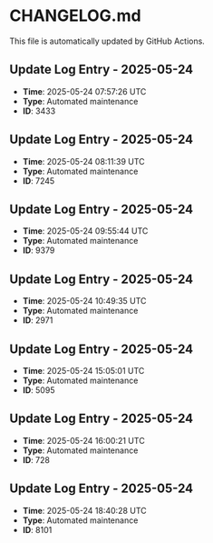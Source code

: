 # CHANGELOG.md

This file is automatically updated by GitHub Actions.


<!-- Daily update: 2025-05-24 07:57:26 UTC -->

## Update Log Entry - 2025-05-24
- **Time**: 2025-05-24 07:57:26 UTC
- **Type**: Automated maintenance
- **ID**: 3433


<!-- Daily update: 2025-05-24 08:11:39 UTC -->

## Update Log Entry - 2025-05-24
- **Time**: 2025-05-24 08:11:39 UTC
- **Type**: Automated maintenance
- **ID**: 7245


<!-- Daily update: 2025-05-24 09:55:44 UTC -->

## Update Log Entry - 2025-05-24
- **Time**: 2025-05-24 09:55:44 UTC
- **Type**: Automated maintenance
- **ID**: 9379


<!-- Daily update: 2025-05-24 10:49:35 UTC -->

## Update Log Entry - 2025-05-24
- **Time**: 2025-05-24 10:49:35 UTC
- **Type**: Automated maintenance
- **ID**: 2971


<!-- Daily update: 2025-05-24 15:05:01 UTC -->

## Update Log Entry - 2025-05-24
- **Time**: 2025-05-24 15:05:01 UTC
- **Type**: Automated maintenance
- **ID**: 5095


<!-- Daily update: 2025-05-24 16:00:21 UTC -->

## Update Log Entry - 2025-05-24
- **Time**: 2025-05-24 16:00:21 UTC
- **Type**: Automated maintenance
- **ID**: 728


<!-- Daily update: 2025-05-24 18:40:28 UTC -->

## Update Log Entry - 2025-05-24
- **Time**: 2025-05-24 18:40:28 UTC
- **Type**: Automated maintenance
- **ID**: 8101

